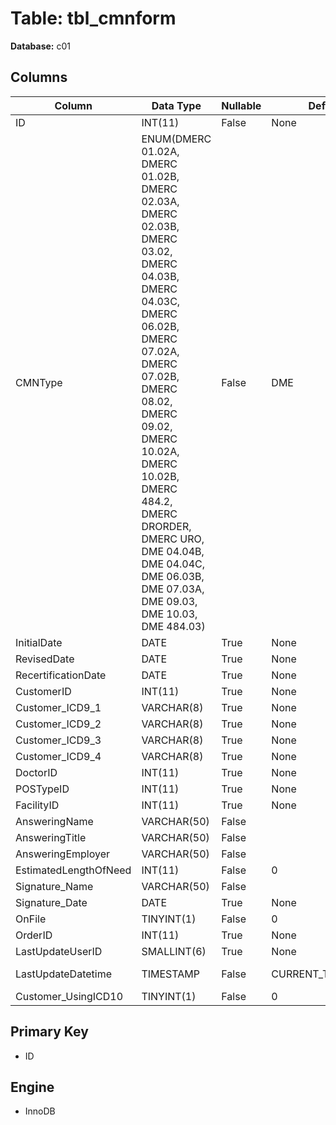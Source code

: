 # Table: tbl_cmnform

**Database:** c01

## Columns

| Column | Data Type | Nullable | Default | Extra |
|--------|-----------|----------|---------|-------|
| ID | INT(11) | False | None | AUTO_INCREMENT |
| CMNType | ENUM(DMERC 01.02A, DMERC 01.02B, DMERC 02.03A, DMERC 02.03B, DMERC 03.02, DMERC 04.03B, DMERC 04.03C, DMERC 06.02B, DMERC 07.02A, DMERC 07.02B, DMERC 08.02, DMERC 09.02, DMERC 10.02A, DMERC 10.02B, DMERC 484.2, DMERC DRORDER, DMERC URO, DME 04.04B, DME 04.04C, DME 06.03B, DME 07.03A, DME 09.03, DME 10.03, DME 484.03) | False | DME | `CMNType` ENUM('DMERC 01.02A', 'DMERC 01.02B', 'DMERC 02.03A', 'DMERC 02.03B', 'DMERC 03.02', 'DMERC 04.03B', 'DMERC 04.03C', 'DMERC 06.02B', 'DMERC 07.02A', 'DMERC 07.02B', 'DMERC 08.02', 'DMERC 09.02', 'DMERC 10.02A', 'DMERC 10.02B', 'DMERC 484.2', 'DMERC DRORDER', 'DMERC URO', 'DME 04.04B', 'DME 04.04C', 'DME 06.03B', 'DME 07.03A', 'DME 09.03', 'DME 10.03', 'DME 484.03') NOT NULL DEFAULT 'DME 484.03' |
| InitialDate | DATE | True | None | None |
| RevisedDate | DATE | True | None | None |
| RecertificationDate | DATE | True | None | None |
| CustomerID | INT(11) | True | None | None |
| Customer_ICD9_1 | VARCHAR(8) | True | None | None |
| Customer_ICD9_2 | VARCHAR(8) | True | None | None |
| Customer_ICD9_3 | VARCHAR(8) | True | None | None |
| Customer_ICD9_4 | VARCHAR(8) | True | None | None |
| DoctorID | INT(11) | True | None | None |
| POSTypeID | INT(11) | True | None | None |
| FacilityID | INT(11) | True | None | None |
| AnsweringName | VARCHAR(50) | False |  | None |
| AnsweringTitle | VARCHAR(50) | False |  | None |
| AnsweringEmployer | VARCHAR(50) | False |  | None |
| EstimatedLengthOfNeed | INT(11) | False | 0 | None |
| Signature_Name | VARCHAR(50) | False |  | None |
| Signature_Date | DATE | True | None | None |
| OnFile | TINYINT(1) | False | 0 | None |
| OrderID | INT(11) | True | None | None |
| LastUpdateUserID | SMALLINT(6) | True | None | None |
| LastUpdateDatetime | TIMESTAMP | False | CURRENT_TIMESTAMP | ON UPDATE CURRENT_TIMESTAMP |
| Customer_UsingICD10 | TINYINT(1) | False | 0 | None |

## Primary Key
- ID

## Engine
- InnoDB
